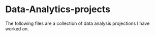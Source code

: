 # Data-Analytics-projects
The following files are a collection of data analysis projections I have worked on.
